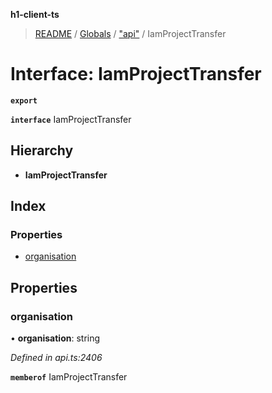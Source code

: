 **h1-client-ts**

> [README](../README.md) / [Globals](../globals.md) / ["api"](../modules/_api_.md) / IamProjectTransfer

# Interface: IamProjectTransfer

**`export`** 

**`interface`** IamProjectTransfer

## Hierarchy

* **IamProjectTransfer**

## Index

### Properties

* [organisation](_api_.iamprojecttransfer.md#organisation)

## Properties

### organisation

•  **organisation**: string

*Defined in api.ts:2406*

**`memberof`** IamProjectTransfer
